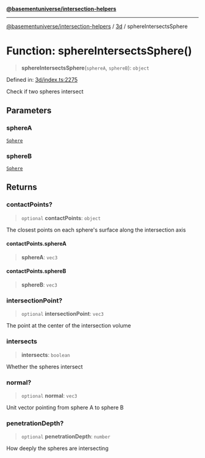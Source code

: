 [**@basementuniverse/intersection-helpers**](../../README.md)

***

[@basementuniverse/intersection-helpers](../../README.md) / [3d](../README.md) / sphereIntersectsSphere

# Function: sphereIntersectsSphere()

> **sphereIntersectsSphere**(`sphereA`, `sphereB`): `object`

Defined in: [3d/index.ts:2275](https://github.com/basementuniverse/intersection-helpers/blob/d942e5cf9ee51dc3854d6fbfe1d84a7ecd83c1ca/src/3d/index.ts#L2275)

Check if two spheres intersect

## Parameters

### sphereA

[`Sphere`](../types/type-aliases/Sphere.md)

### sphereB

[`Sphere`](../types/type-aliases/Sphere.md)

## Returns

### contactPoints?

> `optional` **contactPoints**: `object`

The closest points on each sphere's surface along the intersection axis

#### contactPoints.sphereA

> **sphereA**: `vec3`

#### contactPoints.sphereB

> **sphereB**: `vec3`

### intersectionPoint?

> `optional` **intersectionPoint**: `vec3`

The point at the center of the intersection volume

### intersects

> **intersects**: `boolean`

Whether the spheres intersect

### normal?

> `optional` **normal**: `vec3`

Unit vector pointing from sphere A to sphere B

### penetrationDepth?

> `optional` **penetrationDepth**: `number`

How deeply the spheres are intersecting
